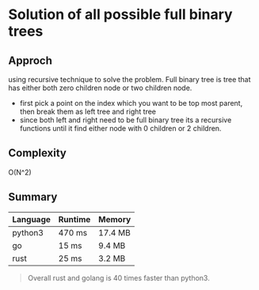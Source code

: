 # Solution of all possible full binary trees 

## Approch

using recursive technique to solve the problem. Full binary tree is tree that has either both  zero children node or two children node. 
- first pick a point on the index which you want to be top most parent, then break them as left tree and right tree
- since both left and right need to be full binary tree its a recursive functions until it find either node with 0 children or 2 children.

## Complexity
O(N^2)

## Summary

| Language | Runtime | Memory  |
| :--------| :------ | :------ |
| python3  | 470 ms | 17.4 MB |
| go       | 15 ms  | 9.4 MB  |
| rust     | 25 ms   | 3.2 MB  |

> Overall rust and golang is 40 times faster than python3.